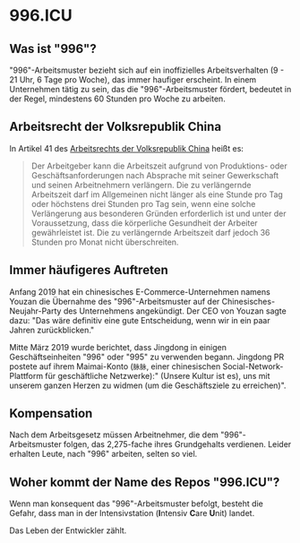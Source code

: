 996.ICU
===

## Was ist "996"?
"996"-Arbeitsmuster bezieht sich auf ein inoffizielles Arbeitsverhalten (9 - 21 Uhr, 6 Tage pro Woche), das immer haufiger erscheint.
In einem Unternehmen tätig zu sein, das die "996"-Arbeitsmuster fördert, bedeutet in der Regel, mindestens 60 Stunden pro Woche zu arbeiten.

## Arbeitsrecht der Volksrepublik China
In Artikel 41 des [Arbeitsrechts der Volksrepublik China](http://www.china.org.cn/living_in_china/abc/2009-07/15/content_18140508.htm)  heißt es:

> Der Arbeitgeber kann die Arbeitszeit aufgrund von Produktions- oder Geschäftsanforderungen nach Absprache mit seiner Gewerkschaft und seinen Arbeitnehmern verlängern. Die zu verlängernde Arbeitszeit darf im Allgemeinen nicht länger als eine Stunde pro Tag oder höchstens drei Stunden pro Tag sein, wenn eine solche Verlängerung aus besonderen Gründen erforderlich ist und unter der Voraussetzung, dass die körperliche Gesundheit der Arbeiter gewährleistet ist. Die zu verlängernde Arbeitszeit darf jedoch 36 Stunden pro Monat nicht überschreiten.

## Immer häufigeres Auftreten

Anfang 2019 hat ein chinesisches E-Commerce-Unternehmen namens Youzan die Übernahme des "996"-Arbeitsmuster auf der Chinesisches-Neujahr-Party des Unternehmens angekündigt. Der CEO von Youzan sagte dazu: "Das wäre definitiv eine gute Entscheidung, wenn wir in ein paar Jahren zurückblicken."

Mitte März 2019 wurde berichtet, dass Jingdong in einigen Geschäftseinheiten "996" oder "995" zu verwenden begann. Jingdong PR postete auf ihrem Maimai-Konto (`脉脉`, einer chinesischen Social-Network-Plattform für geschäftliche Netzwerke):" (Unsere Kultur ist es), uns mit unserem ganzen Herzen zu widmen (um die Geschäftsziele zu erreichen)".

## Kompensation

Nach dem Arbeitsgesetz müssen Arbeitnehmer, die dem "996"-Arbeitsmuster folgen, das 2,275-fache ihres Grundgehalts verdienen. Leider erhalten Leute, nach "996" arbeiten, selten so viel.

## Woher kommt der Name des Repos "996.ICU"?

Wenn man konsequent das "996"-Arbeitsmuster befolgt, besteht die Gefahr, dass man in der Intensivstation (**I**ntensiv **C**are **U**nit) landet.

Das Leben der Entwickler zählt.
